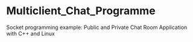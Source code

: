 # Multiclient_Chat_Programme
Socket programming example: Public and Private Chat Room Application with C++ and Linux
